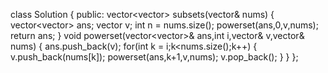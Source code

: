 class Solution {
public:
vector<vector<int>> subsets(vector<int>& nums) {
vector<vector<int>> ans;
vector<int> v;
int n = nums.size();
powerset(ans,0,v,nums);
return ans;
}
void powerset(vector<vector<int>>& ans,int i,vector<int>& v,vector<int>& nums)
{
ans.push_back(v);
for(int k = i;k<nums.size();k++)
{
v.push_back(nums[k]);
powerset(ans,k+1,v,nums);
v.pop_back();
}
}
};